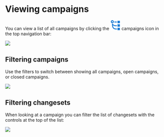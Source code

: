# Viewing campaigns

You can view a list of all campaigns by clicking the <img src="../campaigns-icon.svg" alt="Campaigns icon" /> campaigns icon in the top navigation bar:

<img src="https://storage.googleapis.com/sourcegraph-assets/docs/images/campaigns/campaigns_icon_in_menu.png" class="screenshot center">

## Filtering campaigns

Use the filters to switch between showing all campaigns, open campaigns, or closed campaigns.

<img src="https://storage.googleapis.com/sourcegraph-assets/docs/images/campaigns/viewing_campaigns_filtering.png" class="screenshot center">

## Filtering changesets

When looking at a campaign you can filter the list of changesets with the controls at the top of the list:

<img src="https://storage.googleapis.com/sourcegraph-assets/docs/images/campaigns/viewing_campaigns_filtering_changesets.png" class="screenshot center">
